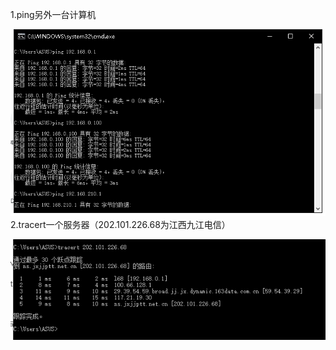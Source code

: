 1.ping另外一台计算机

![Image text](https://github.com/1304111203/img-buffer/blob/master/ping%E5%8F%A6%E4%B8%80%E5%8F%B0%E8%AE%A1%E7%AE%97%E6%9C%BA.png)
2.tracert一个服务器（202.101.226.68为江西九江电信）

![Image text](https://github.com/1304111203/img-buffer/blob/master/tracert%E4%B8%80%E4%B8%AA%E6%9C%8D%E5%8A%A1%E5%99%A8.png)
